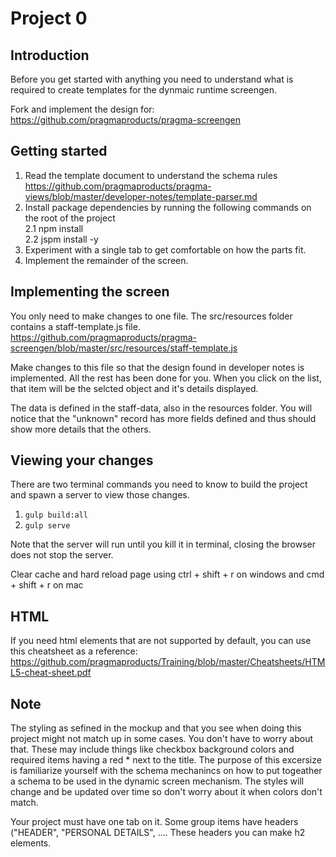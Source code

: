 # Project 0

## Introduction
 Before you get started with anything you need to understand what is required to create templates for the dynmaic runtime screengen.
 
 Fork and implement the design for:  
 https://github.com/pragmaproducts/pragma-screengen
 
 ## Getting started
 1. Read the template document to understand the schema rules  
 https://github.com/pragmaproducts/pragma-views/blob/master/developer-notes/template-parser.md
 1. Install package dependencies by running the following commands on the root of the project  
 2.1 npm install  
 2.2 jspm install -y
 1. Experiment with a single tab to get comfortable on how the parts fit.
 1. Implement the remainder of the screen.
 
 ## Implementing the screen
 You only need to make changes to one file.
 The src/resources folder contains a staff-template.js file.
 https://github.com/pragmaproducts/pragma-screengen/blob/master/src/resources/staff-template.js
 
 Make changes to this file so that the design found in developer notes is implemented.
 All the rest has been done for you. When you click on the list, that item will be the selcted object and it's details displayed.

 The data is defined in the staff-data, also in the resources folder. You will notice that the "unknown" record has more fields defined and thus should show more details that the others.
 
 ## Viewing your changes
 There are two terminal commands you need to know to build the project and spawn a server to view those changes.
 
 1. `gulp build:all`
 2. `gulp serve`
 
 Note that the server will run until you kill it in terminal, closing the browser does not stop the server.
 
 Clear cache and hard reload page using
 ctrl + shift + r on windows and 
 cmd + shift + r on mac
 
 ## HTML
 If you need html elements that are not supported by default, you can use this cheatsheet as a reference:  
 https://github.com/pragmaproducts/Training/blob/master/Cheatsheets/HTML5-cheat-sheet.pdf
 
## Note
The styling as sefined in the mockup and that you see when doing this project might not match up in some cases. 
You don't have to worry about that. These may include things like checkbox background colors and required items having a red * next to the title. The purpose of this excersize is familiarize yourself with the schema mechanincs on how to put togeather a schema to be used in the dynamic screen mechanism. The styles will change and be updated over time so don't worry about it when colors don't match.

Your project must have one tab on it.
Some group items have headers ("HEADER", "PERSONAL DETAILS", .... These headers you can make h2 elements.
